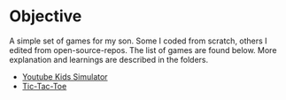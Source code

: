# Objective
A simple set of games for my son. Some I coded from scratch, others I edited from open-source-repos. The list of games are found below. More explanation and learnings are described in the folders.

- [Youtube Kids Simulator](./ytkids)
- [Tic-Tac-Toe](./xoxo)